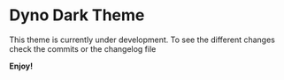 # Dyno Dark Theme
This theme is currently under development. 
To see the different changes check the commits or the changelog file


**Enjoy!**
